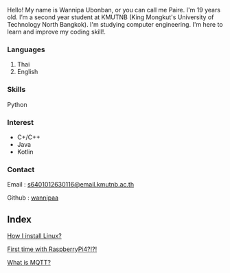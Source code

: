 Hello! My name is Wannipa Ubonban, or you can call me Paire. I'm 19 years old. I’m a second year student at KMUTNB (King Mongkut's University of Technology North Bangkok). I'm studying computer engineering. I'm here to learn and improve my coding skill!. 

### Languages
1. Thai
2. English

### Skills
Python

### Interest
* C+/C++
* Java
* Kotlin

### Contact

Email : s6401012630116@email.kmutnb.ac.th

Github : [wannipaa](https://wannipaa.github.io)

## Index
[How I install Linux?](Linuxpage.md)

[First time with RaspberryPi4?!?!](RPi1.md)

[What is MQTT?](mqtt.md)
